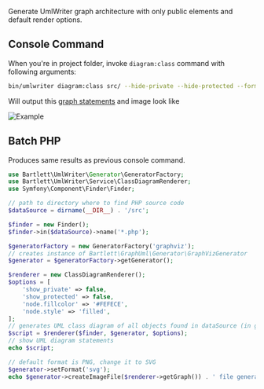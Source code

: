 <!-- markdownlint-disable MD013 -->
Generate UmlWriter graph architecture with only public elements and default render options.

## Console Command

When you're in project folder, invoke `diagram:class` command with following arguments:

```bash
bin/umlwriter diagram:class src/ --hide-private --hide-protected --format=svg
```

Will output this [graph statements](./01_UmlWriter_public_architecture.gv) and image look like

![Example](./01_UmlWriter_public_architecture.svg)

## Batch PHP

Produces same results as previous console command.

```php
use Bartlett\UmlWriter\Generator\GeneratorFactory;
use Bartlett\UmlWriter\Service\ClassDiagramRenderer;
use Symfony\Component\Finder\Finder;

// path to directory where to find PHP source code
$dataSource = dirname(__DIR__) . '/src';

$finder = new Finder();
$finder->in($dataSource)->name('*.php');

$generatorFactory = new GeneratorFactory('graphviz');
// creates instance of Bartlett\GraphUml\Generator\GraphVizGenerator
$generator = $generatorFactory->getGenerator();

$renderer = new ClassDiagramRenderer();
$options = [
    'show_private' => false,
    'show_protected' => false,
    'node.fillcolor' => '#FEFECE',
    'node.style' => 'filled',
];
// generates UML class diagram of all objects found in dataSource (in graphviz format)
$script = $renderer($finder, $generator, $options);
// show UML diagram statements
echo $script;

// default format is PNG, change it to SVG
$generator->setFormat('svg');
echo $generator->createImageFile($renderer->getGraph()) . ' file generated' . PHP_EOL;
```
